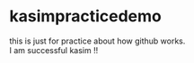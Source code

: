 # kasimpracticedemo
this is just for practice about how github works.
<br>
I am successful kasim !!
